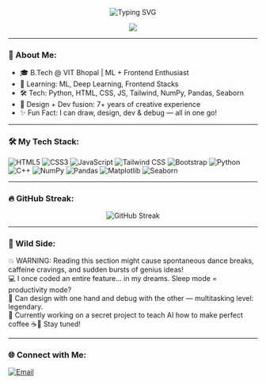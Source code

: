 <!-- TYPING ANIMATION HEADER -->
<p align="center">
  <img src="https://readme-typing-svg.herokuapp.com?font=Fira+Code&size=30&duration=4000&pause=1000&color=FFFFFF&background=FFFFFF00&center=true&vCenter=true&width=900&height=60&lines=Hi+%F0%9F%91%8B%2C+I'm+Jai+Dhuria;Frontend+%7C+ML+%7C+Enthusiast;Designing+Ideas+%F0%9F%94%A5;Turning+them+into+Reality!+%F0%9F%8C%9F" alt="Typing SVG" />
</p>

<!-- BADGE -->
<p align="center">
  <img src="https://img.shields.io/badge/Welcome-Human!-blueviolet?style=for-the-badge&logo=github&logoColor=white" />
</p>

---

### 🚀 About Me:
- 🎓 B.Tech @ VIT Bhopal | ML + Frontend Enthusiast  
- 🧠 Learning: ML, Deep Learning, Frontend Stacks  
- 🛠️ Tech: Python, HTML, CSS, JS, Tailwind, NumPy, Pandas, Seaborn  
- 🎨 Design + Dev fusion: 7+ years of creative experience  
- ✨ Fun Fact: I can draw, design, dev & debug — all in one go!

---

### 🛠️ My Tech Stack:

![HTML5](https://img.shields.io/badge/-HTML5-E34F26?style=flat&logo=html5&logoColor=white)
![CSS3](https://img.shields.io/badge/-CSS3-1572B6?style=flat&logo=css3&logoColor=white)
![JavaScript](https://img.shields.io/badge/-JavaScript-F7DF1E?style=flat&logo=javascript&logoColor=black)
![Tailwind CSS](https://img.shields.io/badge/-Tailwind_CSS-38B2AC?style=flat&logo=tailwind-css&logoColor=white)
![Bootstrap](https://img.shields.io/badge/-Bootstrap-563D7C?style=flat&logo=bootstrap&logoColor=white)
![Python](https://img.shields.io/badge/-Python-3776AB?style=flat&logo=python&logoColor=white)
![C++](https://img.shields.io/badge/-C++-00599C?style=flat&logo=c%2B%2B&logoColor=white)
![NumPy](https://img.shields.io/badge/-NumPy-013243?style=flat&logo=numpy&logoColor=white)
![Pandas](https://img.shields.io/badge/-Pandas-150458?style=flat&logo=pandas&logoColor=white)
![Matplotlib](https://img.shields.io/badge/-Matplotlib-11557c?style=flat&logo=plotly&logoColor=white)
![Seaborn](https://img.shields.io/badge/-Seaborn-005f73?style=flat&logo=seaborn&logoColor=white)

---


### 🔥 GitHub Streak:

<p align="center">
  <img src="https://github-readme-streak-stats.herokuapp.com/?user=Jaidhuria&theme=radical&hide_border=true" alt="GitHub Streak" />
</p>

---

### 🧨 Wild Side:

💥 WARNING: Reading this section might cause spontaneous dance breaks, caffeine cravings, and sudden bursts of genius ideas!  
💻 I once coded an entire feature... in my dreams. Sleep mode = productivity mode?  
🎨 Can design with one hand and debug with the other — multitasking level: legendary.  
🚀 Currently working on a secret project to teach AI how to make perfect coffee ☕🤖 Stay tuned!

---

### 🌐 Connect with Me:

[![Email](https://img.shields.io/badge/-Email-D14836?style=for-the-badge&logo=gmail&logoColor=white)](mailto:jaidhuria002@gmail.com)
